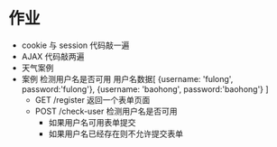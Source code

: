 # 作业
* cookie 与 session 代码敲一遍
* AJAX 代码敲两遍
* 天气案例
* 案例
    检测用户名是否可用
    用户名数据[
        {username: 'fulong', password:'fulong'},
        {username: 'baohong', password:'baohong'}
    ]
    * GET /register  返回一个表单页面 
    * POST /check-user 检测用户名是否可用
        * 如果用户名可用表单提交
        * 如果用户名已经存在则不允许提交表单